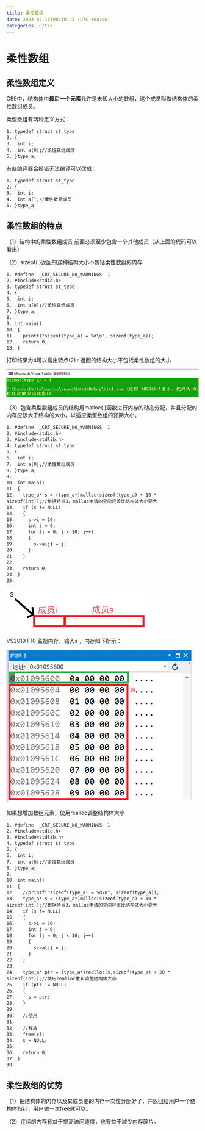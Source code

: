 ```yaml
---
title: 柔性数组
date: 2023-02-15T08:38:42 (UTC +08:00)
categories: C/C++
---
```


# 柔性数组

## 柔性数组定义

C99中，结构体中**最后一个元素**允许是未知大小的数组，这个成员叫做结构体的柔性数组成员。

柔型数组有两种定义方式：

```
1. typedef struct st_type
2. {
3.  int i;
4.  int a[0];//柔性数组成员
5. }type_a;
```

有些编译器会报错无法编译可以改成：

```
1. typedef struct st_type
2. {
3.  int i;
4.  int a[];//柔性数组成员
5. }type_a;
```

## 柔性数组的特点

（1）结构中的柔性数组成员 前面必须至少包含一个其他成员（从上面的代码可以看出）

（2）sizeof( )返回的这种结构大小不包括柔性数组的内存

```
1. #define  _CRT_SECURE_NO_WARNINGS  1
2. #include<stdio.h>
3. typedef struct st_type
4. {
5.  int i;
6.  int a[0];//柔性数组成员
7. }type_a;
8. 
9. int main()
10. {
11.   printf("sizeof(type_a) = %d\n", sizeof(type_a));
12.   return 0;
13. }
```

打印结果为4可以看出特点(2) : 返回的结构大小不包括柔性数组的大小

![](../Assets/C_1.png)

（3）包含柔型数组成员的结构用malloc( )函数进行内存的动态分配，并且分配的内存应该大于结构的大小。以适应柔型数组的预期大小。

```
1. #define  _CRT_SECURE_NO_WARNINGS  1
2. #include<stdio.h>
3. #include<stdlib.h>
4. typedef struct st_type
5. {
6.  int i;
7.  int a[0];//柔性数组成员
8. }type_a;
9. 
10. int main()
11. {
12.   type_a* s = (type_a*)malloc(sizeof(type_a) + 10 * sizeof(int));//根据特点3，malloc申请的空间应该比结构体大小要大
13.   if (s != NULL)
14.   {
15.     s->i = 10;
16.     int j = 0;
17.     for (j = 0; j < 10; j++)
18.     {
19.       s->a[j] = j;
20.     }
21.   }
22. 
23.   return 0;
24. }
25.
```

![](../Assets/C_2.png)

VS2019   F10    监视内存，输入s ，内存如下所示：

![](../Assets/C_3.png)

如果想增加数组元素，使用realloc调整结构体大小

```
1. #define  _CRT_SECURE_NO_WARNINGS  1
2. #include<stdio.h>
3. #include<stdlib.h>
4. typedef struct st_type
5. {
6.  int i;
7.  int a[0];//柔性数组成员
8. }type_a;
9. 
10. int main()
11. {
12.   //printf("sizeof(type_a) = %d\n", sizeof(type_a));
13.   type_a* s = (type_a*)malloc(sizeof(type_a) + 10 * sizeof(int));//根据特点3，malloc申请的空间应该比结构体大小要大
14.   if (s != NULL)
15.   {
16.     s->i = 10;
17.     int j = 0;
18.     for (j = 0; j < 10; j++)
19.     {
20.       s->a[j] = j;
21.     }
22.   }
23. 
24.   type_a* ptr = (type_a*)realloc(s,sizeof(type_a) + 20 * sizeof(int));//使用realloc重新调整结构体大小
25.   if (ptr != NULL)
26.   {
27.     s = ptr;
28.   }
29. 
30.   //使用
31. 
32.   //释放
33.   free(s);
34.   s = NULL;
35. 
36.   return 0;
37. }
38.
```

## 柔性数组的优势

（1）把结构体的内存以及其成员要的内存一次性分配好了，并返回给用户一个结构体指针，用户做一次free就可以。

（2）连续的内存有益于提高访问速度，也有益于减少内存碎片。

